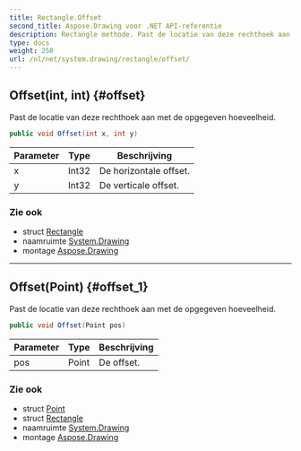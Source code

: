 ```yaml
---
title: Rectangle.Offset
second_title: Aspose.Drawing voor .NET API-referentie
description: Rectangle methode. Past de locatie van deze rechthoek aan met de opgegeven hoeveelheid.
type: docs
weight: 250
url: /nl/net/system.drawing/rectangle/offset/
---
```

## Offset(int, int) {#offset}

Past de locatie van deze rechthoek aan met de opgegeven hoeveelheid.

```csharp
public void Offset(int x, int y)
```

| Parameter | Type | Beschrijving |
| --- | --- | --- |
| x | Int32 | De horizontale offset. |
| y | Int32 | De verticale offset. |

### Zie ook

* struct [Rectangle](../)
* naamruimte [System.Drawing](../../rectangle/)
* montage [Aspose.Drawing](../../../)

---

## Offset(Point) {#offset_1}

Past de locatie van deze rechthoek aan met de opgegeven hoeveelheid.

```csharp
public void Offset(Point pos)
```

| Parameter | Type | Beschrijving |
| --- | --- | --- |
| pos | Point | De offset. |

### Zie ook

* struct [Point](../../point/)
* struct [Rectangle](../)
* naamruimte [System.Drawing](../../rectangle/)
* montage [Aspose.Drawing](../../../)


